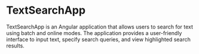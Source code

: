 # TextSearchApp
TextSearchApp is an Angular application that allows users to search for text using batch and online modes. The application provides a user-friendly interface to input text, specify search queries, and view highlighted search results.
